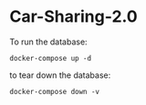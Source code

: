 # Car-Sharing-2.0

To run the database:
```shell
docker-compose up -d
```

to tear down the database:
```shell
docker-compose down -v
```
